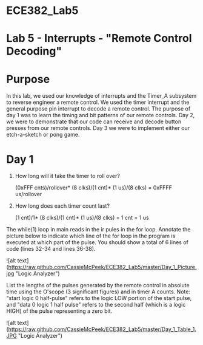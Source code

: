 ECE382_Lab5
===========

# Lab 5 - Interrupts - "Remote Control Decoding"

# Purpose
  In this lab, we used our knowledge of interrupts and the Timer_A subsystem to reverse engineer a remote control. We used the timer interrupt and the general purpose pin interrupt to decode a remote control. The purpose of 
  day 1 was to learn the timing and bit patterns of our remote controls. Day 2, we were to demonstrate that our code can receive and decode button presses from our remote controls. Day 3 we were to implement either our etch-a-sketch or pong game.
  
  
# Day 1
1. 	How long will it take the timer to roll over? 
	
	(0xFFF cnts)/rollover*  (8 clks)/(1 cnt)*  (1 us)/(8 clks)   = 0xFFFF us/rollover

2. 	How long does each timer count last?

	(1 cnt)/1*  (8 clks)/(1 cnt)*  (1 us)/(8 clks) = 1 cnt = 1 us

The while(1) loop in main reads in the ir pules in the for loop. 
Annotate the picture below to indicate which line of the for loop in the program is executed at which part of the pulse. You should show a total of 6 lines of code (lines 32-34 and lines 36-38).

![alt text] (https://raw.github.com/CassieMcPeek/ECE382_Lab5/master/Day_1_Picture.jpg "Logic Analyzer")

List the lengths of the pulses generated by the remote control in absolute time using the O'scope (3 significant figures) and in timer A counts. Note: "start logic 0 half-pulse" refers to the logic LOW portion of the start pulse, and "data 0 logic 1 half pulse" refers to the second half (which is a logic HIGH) of the pulse representing a zero bit.

![alt text] (https://raw.github.com/CassieMcPeek/ECE382_Lab5/master/Day_1_Table_1.JPG "Logic Analyzer")
